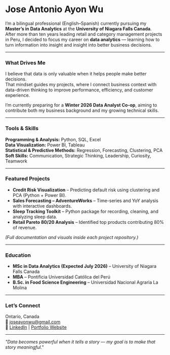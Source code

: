 # Jose Antonio Ayon Wu

I’m a bilingual professional (English–Spanish) currently pursuing my **Master’s in Data Analytics** at the **University of Niagara Falls Canada**.  
After more than ten years leading retail and category management projects in Peru, I decided to focus my career on **data analytics** — learning how to turn information into insight and insight into better business decisions.

---

### What Drives Me
I believe that data is only valuable when it helps people make better decisions.  
That mindset guides my projects, where I connect business context with data-driven thinking to improve performance, efficiency, and customer experience.

I’m currently preparing for a **Winter 2026 Data Analyst Co-op**, aiming to contribute both my business background and my growing technical skills.

---

### Tools & Skills
**Programming & Analysis:** Python, SQL, Excel  
**Data Visualization:** Power BI, Tableau  
**Statistical & Predictive Methods:** Regression, Forecasting, Clustering, PCA  
**Soft Skills:** Communication, Strategic Thinking, Leadership, Curiosity, Teamwork  

---

### Featured Projects
- **Credit Risk Visualization** – Predicting default risk using clustering and PCA (Python + Power BI).  
- **Sales Forecasting – AdventureWorks** – Time-series and YoY analysis with interactive dashboards.  
- **Sleep Tracking Toolkit** – Python package for recording, cleaning, and analyzing sleep data.  
- **Retail Pareto 80/20 Analysis** – Identified top products contributing 80% of revenue.  

*(Full documentation and visuals inside each project repository.)*

---

### Education
- **MSc in Data Analytics (Expected July 2026)** – University of Niagara Falls Canada  
- **MBA** – Pontificia Universidad Católica del Perú  
- **B.Sc. in Food Science Engineering** – Universidad Nacional Agraria La Molina  

---

### Let’s Connect
Ontario, Canada  
📧 [joseayonwu@gmail.com](mailto:joseayonwu@gmail.com)  
🔗 [LinkedIn](https://www.linkedin.com/in/joseayonwu) | [Portfolio Website](https://joseayonwu.ca)

---

*"Data becomes powerful when it tells a story — my goal is to make that story meaningful."*
